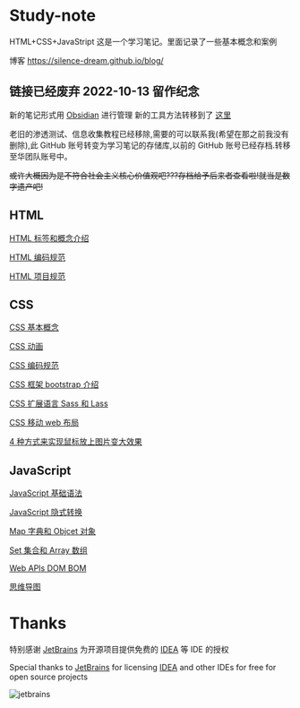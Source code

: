 # Study-note

HTML+CSS+JavaStript
这是一个学习笔记。里面记录了一些基本概念和案例

博客 <https://silence-dream.github.io/blog/>


## 链接已经废弃 2022-10-13 留作纪念

新的笔记形式用 [Obsidian](https://obsidian.md/) 进行管理
新的工具方法转移到了 [这里](https://github.com/Silence-dream/Silence-dream.github.io/issues)

老旧的渗透测试、信息收集教程已经移除,需要的可以联系我(希望在那之前我没有删除),此 GitHub 账号转变为学习笔记的存储库,以前的 GitHub 账号已经存档.转移至华团队账号中。

<del>或许大概因为是不符合社会主义核心价值观吧???存档给予后来者查看啦!就当是数字遗产吧!</del>

## HTML

[HTML 标签和概念介绍](./HTML/HTML语法规范.md)

[HTML 编码规范](./HTML/html-style-guide.md)

[HTML 项目规范](./HTML/项目规范.md)

## CSS

[CSS 基本概念](./CSS/CSS.md)

[CSS 动画](./CSS/CSS动画.md)

[CSS 编码规范](./CSS/css-style-guide.md)

[CSS 框架 bootstrap 介绍](./CSS/CSS框架.md)

[CSS 扩展语言 Sass 和 Lass](./CSS/CSS扩展语言.md)

[CSS 移动 web 布局](./CSS/CSS移动web布局.md)

[4 种方式来实现鼠标放上图片变大效果](./CSS/图片方法效果/scale/html/scale.html)

## JavaScript

[JavaScript 基础语法](./JavaScript/JavaScript.md)

[JavaScript 隐式转换](./JavaScript/JavaScript隐式转换.md)

[Map 字典和 Objcet 对象](./JavaScript/Map字典和Objcet对象.md)

[Set 集合和 Array 数组](./JavaScript/Set集合和Array数组.md)

[Web APIs DOM BOM](./JavaScript/WebAPIs.md)

[思维导图](./JavaScript/思维导图)

# Thanks

特别感谢 [JetBrains](https://www.jetbrains.com/?from=My-Actions) 为开源项目提供免费的 [IDEA](https://www.jetbrains.com/idea/) 等 IDE 的授权

Special thanks to [JetBrains](https://www.jetbrains.com/?from=My-Actions)  for licensing [IDEA](https://www.jetbrains.com/idea/) and other IDEs for free for open source projects

![jetbrains](https://img.shields.io/badge/IDEA-black?style=plastic&logo=jetbrains)

